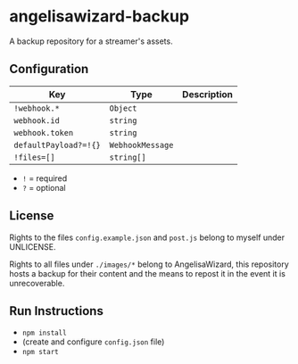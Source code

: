 # angelisawizard-backup

A backup repository for a streamer's assets.

## Configuration

| Key                   | Type             | Description |
| --------------------- | ---------------- | ----------- |
| `!webhook.*`          | `Object`         |             |
| `webhook.id`          | `string`         |             |
| `webhook.token`       | `string`         |             |
| `defaultPayload?=!{}` | `WebhookMessage` |             |
| `!files=[]`           | `string[]`       |             |

-   `!` = required
-   `?` = optional

## License

Rights to the files `config.example.json` and `post.js` belong to myself under UNLICENSE.

Rights to all files under `./images/*` belong to AngelisaWizard, this repository hosts a backup for their content and the means to repost it in the event it is unrecoverable.

## Run Instructions

- `npm install`
- (create and configure `config.json` file)
- `npm start`